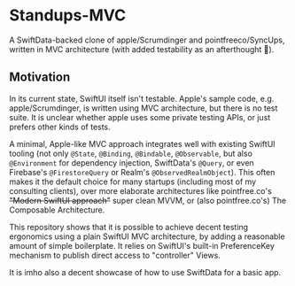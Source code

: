 #  Standups-MVC

A SwiftData-backed clone of apple/Scrumdinger and pointfreeco/SyncUps, written in MVC architecture (with added testability as an afterthought 🙂).

## Motivation

In its current state, SwiftUI itself isn't testable. Apple's sample code, e.g. apple/Scrumdinger, is written using MVC architecture, but there is no test suite. It is unclear whether apple uses some private testing APIs, or just prefers other kinds of tests.

A minimal, Apple-like MVC approach integrates well with existing SwiftUI tooling (not only `@State`, `@Binding`, `@Bindable`, `@Observable`, but also `@Environment` for dependency injection, SwiftData's `@Query`, or even Firebase's `@FirestoreQuery` or Realm's `@ObservedRealmObject`). This often makes it the default choice for many startups (including most of my consulting clients), over more elaborate architectures like pointfree.co's ~~"Modern SwiftUI approach"~~ super clean MVVM, or (also pointfree.co's) The Composable Architecture.

This repository shows that it is possible to achieve decent testing ergonomics using a plain SwiftUI MVC architecture, by adding a reasonable amount of simple boilerplate. It relies on SwiftUI's built-in PreferenceKey mechanism to publish direct access to "controller" Views.

It is imho also a decent showcase of how to use SwiftData for a basic app.
